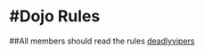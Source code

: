 #Dojo Rules
==========

##All members should read the rules
[deadlyvipers](https://github.com/deadlyvipers)
